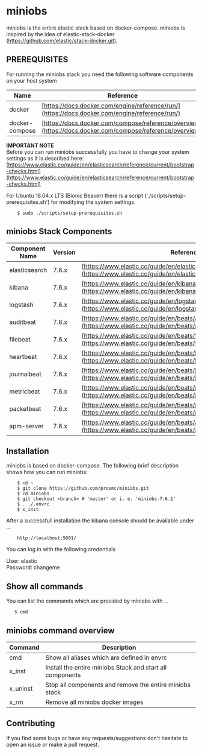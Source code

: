 # miniobs

miniobs is the entire elastic stack based on docker-compose. miniobs is inspired by the idea of elastic-stack-docker (https://github.com/elastic/stack-docker.git).

PREREQUISITES
---
For running the miniobs stack you need the following software components on your host system

Name           | Reference    
-------------- | --------------- 
docker         | [https://docs.docker.com/engine/reference/run/](https://docs.docker.com/engine/reference/run/)
docker-compose | [https://docs.docker.com/compose/reference/overview/](https://docs.docker.com/compose/reference/overview/)

**IMPORTANT NOTE** <br>
Before you can run miniobs successfully you have to change your system settings as it is described here:
[https://www.elastic.co/guide/en/elasticsearch/reference/current/bootstrap-checks.html](https://www.elastic.co/guide/en/elasticsearch/reference/current/bootstrap-checks.html)

For Ubuntu 18.04.x LTS (Bionic Beaver) there is a script ('./scripts/setup-prerequisites.sh') for modifying the system settings.

        $ sudo ./scripts/setup-prerequisites.sh

miniobs Stack Components
---
Component Name | Version         | Reference
-------------- | --------------- | --------------- 
elasticsearch  | 7.6.x           | [https://www.elastic.co/guide/en/elasticsearch/reference/7.6/index.html](https://www.elastic.co/guide/en/elasticsearch/reference/7.6/index.html)
kibana         | 7.6.x           | [https://www.elastic.co/guide/en/kibana/7.6/index.html](https://www.elastic.co/guide/en/kibana/7.6/index.html)
logstash       | 7.6.x           | [https://www.elastic.co/guide/en/logstash/7.6/index.html](https://www.elastic.co/guide/en/logstash/7.6/index.html)
auditbeat      | 7.6.x           | [https://www.elastic.co/guide/en/beats/auditbeat/7.6/index.html](https://www.elastic.co/guide/en/beats/auditbeat/7.6/index.html)
filebeat       | 7.6.x           | [https://www.elastic.co/guide/en/beats/filebeat/7.6/index.html](https://www.elastic.co/guide/en/beats/filebeat/7.6/index.html)
heartbeat      | 7.6.x           | [https://www.elastic.co/guide/en/beats/heartbeat/7.6/index.html](https://www.elastic.co/guide/en/beats/heartbeat/7.6/index.html)
journalbeat    | 7.6.x           | [https://www.elastic.co/guide/en/beats/journalbeat/7.6/index.html](https://www.elastic.co/guide/en/beats/journalbeat/7.6/index.html)
metricbeat     | 7.6.x           | [https://www.elastic.co/guide/en/beats/metricbeat/7.6/index.html](https://www.elastic.co/guide/en/beats/metricbeat/7.6/index.html)
packetbeat     | 7.6.x           | [https://www.elastic.co/guide/en/beats/packetbeat/7.6/index.html](https://www.elastic.co/guide/en/beats/packetbeat/7.6/index.html)
apm-server     | 7.6.x           | [https://www.elastic.co/guide/en/beats/apm-server/7.6/index.html](https://www.elastic.co/guide/en/beats/apm-server/7.6/index.html)

Installation
---
miniobs is based on docker-compose. The following brief description shows how you can run miniobs:

        $ cd ~
        $ git clone https://github.com/prosmc/miniobs.git
        $ cd miniobs
        $ git checkout <branch> # 'master' or i. e. 'miniobs-7.6.1'
        $ . ./.envrc
        $ x_inst

After a successfull installation the kibana console should be available under ...

        http://localhost:5601/

You can log in with the following credentials

User: elastic <br>
Password: changeme <br>

Show all commands
---
You can list the commands which are provided by miniobs with ...

       $ cmd

miniobs command overview
---
Command        | Description
-------------- | ---------------------------------
cmd            | Show all aliases which are defined in envrc
x_inst         | Install the entire miniobs Stack and start all components
x_uninst       | Stop all components and remove the entire miniobs stack
x_rm           | Remove all miniobs docker images

Contributing
---
If you find some bugs or have any requests/suggestions don't hesitate to open an issue or make a pull request.
